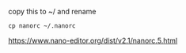 copy this to ~/ and rename

```cp nanorc ~/.nanorc```

https://www.nano-editor.org/dist/v2.1/nanorc.5.html
